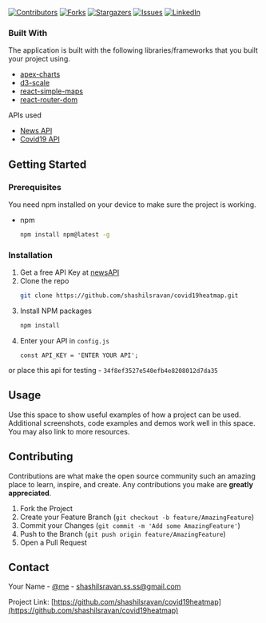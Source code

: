 [![Contributors][contributors-shield]][contributors-url]
[![Forks][forks-shield]][forks-url]
[![Stargazers][stars-shield]][stars-url]
[![Issues][issues-shield]][issues-url]
[![LinkedIn][linkedin-shield]][linkedin-url]


### Built With

The application is built with the following libraries/frameworks that you built your project using.
* [apex-charts](https://apexcharts.com/docs/react-charts/)
* [d3-scale](https://www.npmjs.com/package/d3-scale)
* [react-simple-maps](https://www.react-simple-maps.io/)
* [react-router-dom](https://reactrouter.com/web/guides/quick-start)

APIs used
* [News API](https://newsapi.org/)
* [Covid19 API](https://documenter.getpostman.com/view/10808728/SzS8rjbc#27454960-ea1c-4b91-a0b6-0468bb4e6712)


## Getting Started

### Prerequisites

You need npm installed on your device to make sure the project is working.
* npm
  ```sh
  npm install npm@latest -g
  ```
  

### Installation

1. Get a free API Key at [newsAPI](https://newsapi.org/)
2. Clone the repo
   ```sh
   git clone https://github.com/shashilsravan/covid19heatmap.git
   ```
3. Install NPM packages
   ```sh
   npm install
   ```
4. Enter your API in `config.js`
   ```JS
   const API_KEY = 'ENTER YOUR API';

or place this api for testing - ``` 34f8ef3527e540efb4e8208012d7da35 ```


## Usage

Use this space to show useful examples of how a project can be used. Additional screenshots, code examples and demos work well in this space. You may also link to more resources.




## Contributing

Contributions are what make the open source community such an amazing place to learn, inspire, and create. Any contributions you make are **greatly appreciated**.

1. Fork the Project
2. Create your Feature Branch (`git checkout -b feature/AmazingFeature`)
3. Commit your Changes (`git commit -m 'Add some AmazingFeature'`)
4. Push to the Branch (`git push origin feature/AmazingFeature`)
5. Open a Pull Request



<!-- CONTACT -->
## Contact

Your Name - [@me](https://twitter.com/shashilSravan45) - shashilsravan.ss.ss@gmail.com

Project Link: [https://github.com/shashilsravan/covid19heatmap](https://github.com/shashilsravan/covid19heatmap)




[contributors-shield]: https://img.shields.io/github/contributors/shashilsravan/covid19heatmap.svg?style=for-the-badge
[contributors-url]: https://github.com/shashilsravan/covid19heatmap/graphs/contributors
[forks-shield]: https://img.shields.io/github/forks/shashilsravan/covid19heatmap.svg?style=for-the-badge
[forks-url]: https://github.com/shashilsravan/covid19heatmap/network/members
[stars-shield]: https://img.shields.io/github/stars/shashilsravan/covid19heatmap.svg?style=for-the-badge
[stars-url]: https://github.com/shashilsravan/covid19heatmap/stargazers
[issues-shield]: https://img.shields.io/github/issues/shashilsravan/covid19heatmap.svg?style=for-the-badge
[issues-url]: https://github.com/shashilsravan/covid19heatmap/issues
[license-shield]: https://img.shields.io/github/license/othneildrew/Best-README-Template.svg?style=for-the-badge
[license-url]: https://github.com/shashilsravan/covid19heatmap
[linkedin-shield]: https://img.shields.io/badge/-LinkedIn-black.svg?style=for-the-badge&logo=linkedin&colorB=555
[linkedin-url]: https://www.linkedin.com/in/shashil-sravan-a5b201191/
[product-screenshot]: images/screenshot1.png
